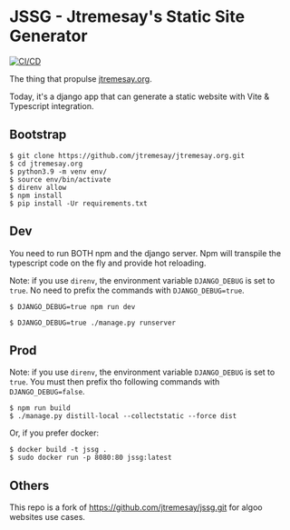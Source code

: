 # JSSG - Jtremesay's Static Site Generator

[![CI/CD](https://github.com/jtremesay/jssg/actions/workflows/main.yaml/badge.svg)](https://github.com/jtremesay/jssg/actions/workflows/main.yaml)

The thing that propulse [jtremesay.org](https://jtremesay.org).

Today, it's a django app that can generate a static website with Vite & Typescript integration.

## Bootstrap

```shell
$ git clone https://github.com/jtremesay/jtremesay.org.git
$ cd jtremesay.org
$ python3.9 -m venv env/
$ source env/bin/activate
$ direnv allow
$ npm install
$ pip install -Ur requirements.txt
```

## Dev

You need to run BOTH npm and the django server. Npm will transpile the typescript code on the fly and provide hot reloading.

Note: if you use `direnv`, the environment variable `DJANGO_DEBUG` is set to `true`. No need to prefix the commands with `DJANGO_DEBUG=true`.

```shell
$ DJANGO_DEBUG=true npm run dev
```

```shell
$ DJANGO_DEBUG=true ./manage.py runserver
```

## Prod

Note: if you use `direnv`, the environment variable `DJANGO_DEBUG` is set to `true`. You must then prefix tho following commands with `DJANGO_DEBUG=false`.

```shell
$ npm run build
$ ./manage.py distill-local --collectstatic --force dist
```

Or, if you prefer docker:

```shell
$ docker build -t jssg .
$ sudo docker run -p 8080:80 jssg:latest
```

## Others

This repo is a fork of https://github.com/jtremesay/jssg.git for algoo websites use cases.
